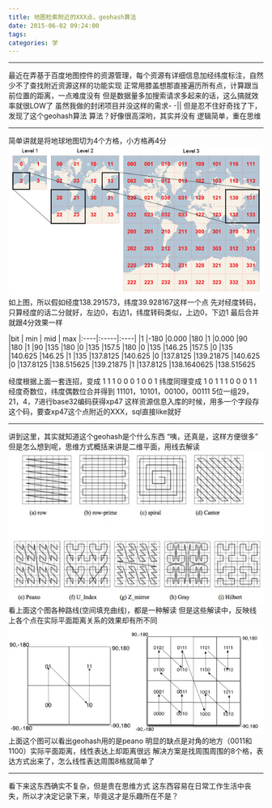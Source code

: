 ```yaml
---
title: 地图检索附近的XXX点，geohash算法
date: 2015-06-02 09:24:00
tags:
categories: 学
---
```

------------------
最近在弄基于百度地图控件的资源管理，每个资源有详细信息加经纬度标注，自然少不了查找附近资源这样的功能实现
正常用膝盖想那直接遍历所有点，计算跟当前位置的距离，一点难度没有
但是数据量多加搜索请求多起来的话，这么搞就效率就很LOW了
虽然我做的封闭项目并没这样的需求- -||
但是忍不住好奇找了下，发现了这个geohash算法
算法？好像很高深哟，其实并没有
逻辑简单，重在思维
<!-- more -->
------------------

简单讲就是将地球地图切为4个方格，小方格再4分
![](地图检索附近的XXX点，geohash算法/1.jpg)
如上图，所以假如经度138.291573，纬度39.928167这样一个点
先对经度转码，只算经度的话二分就好，左边0，右边1，纬度转码类似，上边0，下边1
最后合并就跟4分效果一样

|bit |	min 	   |  mid 	     | max
|:----|:-----|:----|
|1       |-180 	        |0.000 	 |180
|1 	|0.000 	|90 	         |180
|1 	|90 	        |135 	         |180
|0 	|135 	        |157.5    	 |180
|0 	|135 	        |146.25 	 |157.5
|0 	|135 	        |140.625 	 |146.25
|1 	|135 	        |137.8125 	 |140.625
|0 	|137.8125 	|139.21875 	 |140.625
|0 	|137.8125	|138.515625 	 |139.21875
|1 	|137.8125 	|138.1640625 	 |138.515625

经度根据上面一套连招，变成 1 1 1 0 0 0 1 0 0 1
纬度同理变成 1 0 1 1 1 0 0 0 1 1
经度奇数位，纬度偶数位合并得到 11101，10101，00100，00111
5位一组29，21，4，7进行base32编码获得xp47
这样资源信息入库的时候，用多一个字段存这个码，要查xp47这个点附近的XXX，sql直接like就好

---------------------

讲到这里，其实就知道这个geohash是个什么东西
“咦，还真是，这样方便很多”
但是怎么想到呢，思维方式概括来讲是二维平面，用线去解读
![](地图检索附近的XXX点，geohash算法/2.jpg)
看上面这个图各种路线(空间填充曲线)，都是一种解读
但是这些解读中，反映线上各个点在实际平面距离关系的效果却有所不同
![](地图检索附近的XXX点，geohash算法/3.jpg)
上面这个图可以看出geohash用的是peano
明显的缺点是对角的地方（0011和1100）实际平面距离，线性表达上却距离很远
解决方案是找周围周围的8个格，表达方式出来了，怎么线性表达周围8格就简单了

--------------------

看下来这东西确实不复杂，但是贵在思维方式
这东西容易在日常工作生活中丧失，所以才决定记录下来，毕竟这才是乐趣所在不是？


